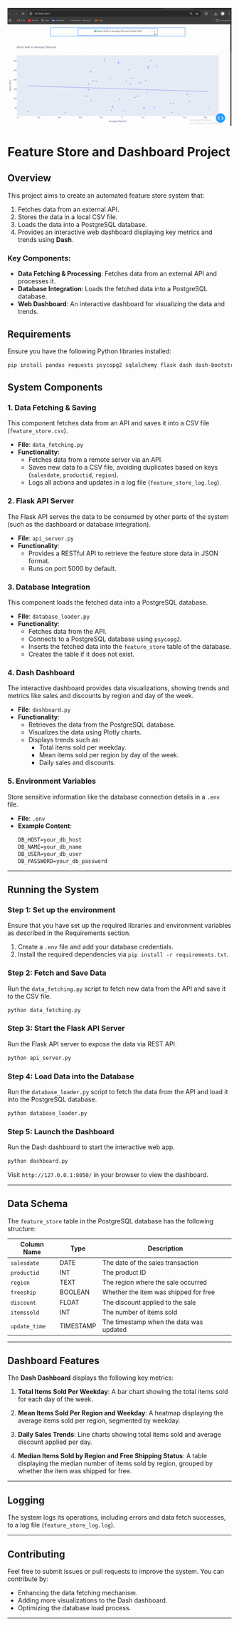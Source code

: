 
![Dashboard Demo](dashboard-demo.gif)
# Feature Store and Dashboard Project

## Overview

This project aims to create an automated feature store system that:
1. Fetches data from an external API.
2. Stores the data in a local CSV file.
3. Loads the data into a PostgreSQL database.
4. Provides an interactive web dashboard displaying key metrics and trends using **Dash**.

### Key Components:
- **Data Fetching & Processing**: Fetches data from an external API and processes it.
- **Database Integration**: Loads the fetched data into a PostgreSQL database.
- **Web Dashboard**: An interactive dashboard for visualizing the data and trends.

## Requirements

Ensure you have the following Python libraries installed:

```bash
pip install pandas requests psycopg2 sqlalchemy flask dash dash-bootstrap-components plotly python-dotenv schedule
```

## System Components

### 1. **Data Fetching & Saving**
This component fetches data from an API and saves it into a CSV file (`feature_store.csv`).

- **File**: `data_fetching.py`
- **Functionality**:
  - Fetches data from a remote server via an API.
  - Saves new data to a CSV file, avoiding duplicates based on keys (`salesdate`, `productid`, `region`).
  - Logs all actions and updates in a log file (`feature_store_log.log`).

### 2. **Flask API Server**
The Flask API serves the data to be consumed by other parts of the system (such as the dashboard or database integration).

- **File**: `api_server.py`
- **Functionality**:
  - Provides a RESTful API to retrieve the feature store data in JSON format.
  - Runs on port 5000 by default.

### 3. **Database Integration**
This component loads the fetched data into a PostgreSQL database.

- **File**: `database_loader.py`
- **Functionality**:
  - Fetches data from the API.
  - Connects to a PostgreSQL database using `psycopg2`.
  - Inserts the fetched data into the `feature_store` table of the database.
  - Creates the table if it does not exist.

### 4. **Dash Dashboard**
The interactive dashboard provides data visualizations, showing trends and metrics like sales and discounts by region and day of the week.


- **File**: `dashboard.py`
- **Functionality**:
  - Retrieves the data from the PostgreSQL database.
  - Visualizes the data using Plotly charts.
  - Displays trends such as:
    - Total items sold per weekday.
    - Mean items sold per region by day of the week.
    - Daily sales and discounts.

### 5. **Environment Variables**
Store sensitive information like the database connection details in a `.env` file.

- **File**: `.env`
- **Example Content**:
  ```
  DB_HOST=your_db_host
  DB_NAME=your_db_name
  DB_USER=your_db_user
  DB_PASSWORD=your_db_password
  ```

---

## Running the System

### Step 1: Set up the environment
Ensure that you have set up the required libraries and environment variables as described in the Requirements section.

1. Create a `.env` file and add your database credentials.
2. Install the required dependencies via `pip install -r requirements.txt`.

### Step 2: Fetch and Save Data
Run the `data_fetching.py` script to fetch new data from the API and save it to the CSV file.

```bash
python data_fetching.py
```

### Step 3: Start the Flask API Server
Run the Flask API server to expose the data via REST API.

```bash
python api_server.py
```

### Step 4: Load Data into the Database
Run the `database_loader.py` script to fetch the data from the API and load it into the PostgreSQL database.

```bash
python database_loader.py
```

### Step 5: Launch the Dashboard
Run the Dash dashboard to start the interactive web app.

```bash
python dashboard.py
```

Visit `http://127.0.0.1:8050/` in your browser to view the dashboard.

---

## Data Schema

The `feature_store` table in the PostgreSQL database has the following structure:

| Column Name  | Type      | Description                                  |
|--------------|-----------|----------------------------------------------|
| `salesdate`  | DATE      | The date of the sales transaction            |
| `productid`  | INT       | The product ID                              |
| `region`     | TEXT      | The region where the sale occurred           |
| `freeship`   | BOOLEAN   | Whether the item was shipped for free        |
| `discount`   | FLOAT     | The discount applied to the sale             |
| `itemssold`  | INT       | The number of items sold                     |
| `update_time`| TIMESTAMP | The timestamp when the data was updated      |

---

## Dashboard Features

The **Dash Dashboard** displays the following key metrics:

1. **Total Items Sold Per Weekday**:
   A bar chart showing the total items sold for each day of the week.

2. **Mean Items Sold Per Region and Weekday**:
   A heatmap displaying the average items sold per region, segmented by weekday.

3. **Daily Sales Trends**:
   Line charts showing total items sold and average discount applied per day.

4. **Median Items Sold by Region and Free Shipping Status**:
   A table displaying the median number of items sold by region, grouped by whether the item was shipped for free.

---

## Logging

The system logs its operations, including errors and data fetch successes, to a log file (`feature_store_log.log`).

---

## Contributing

Feel free to submit issues or pull requests to improve the system. You can contribute by:

- Enhancing the data fetching mechanism.
- Adding more visualizations to the Dash dashboard.
- Optimizing the database load process.

---


